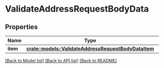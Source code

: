 # ValidateAddressRequestBodyData

## Properties

Name | Type | Description | Notes
------------ | ------------- | ------------- | -------------
**item** | [**crate::models::ValidateAddressRequestBodyDataItem**](ValidateAddressRequestBody_data_item.md) |  | 

[[Back to Model list]](../README.md#documentation-for-models) [[Back to API list]](../README.md#documentation-for-api-endpoints) [[Back to README]](../README.md)


